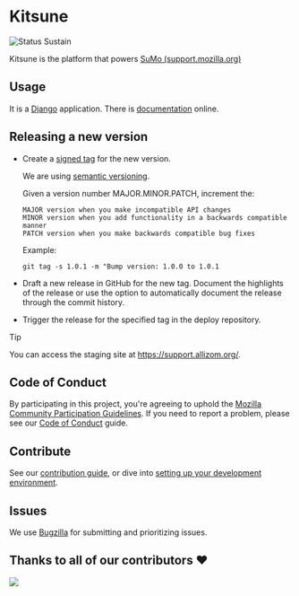 # Kitsune

![Status Sustain](https://img.shields.io/badge/Status-Sustain-green)

Kitsune is the platform that powers [SuMo (support.mozilla.org)](https://support.mozilla.org)

## Usage

It is a [Django](http://www.djangoproject.com/) application. There is [documentation](https://mozilla.github.io/kitsune/) online.

## Releasing a new version

-   Create a [signed tag](https://git-scm.com/book/en/v2/Git-Tools-Signing-Your-Work) for the new version.

    We are using [semantic versioning](https://semver.org/).

    Given a version number MAJOR.MINOR.PATCH, increment the:

        MAJOR version when you make incompatible API changes
        MINOR version when you add functionality in a backwards compatible manner
        PATCH version when you make backwards compatible bug fixes

    Example:

    `git tag -s 1.0.1 -m "Bump version: 1.0.0 to 1.0.1`

-   Draft a new release in GitHub for the new tag. Document the highlights of the release or use the option to automatically document the release through the commit history.

-   Trigger the release for the specified tag in the deploy repository.

> [!TIP]
> You can access the staging site at <https://support.allizom.org/>.

## Code of Conduct

By participating in this project, you're agreeing to uphold the [Mozilla Community Participation Guidelines](https://www.mozilla.org/en-US/about/governance/policies/participation/). If you need to report a problem, please see our [Code of Conduct](./CODE_OF_CONDUCT.md) guide.

## Contribute

See our [contribution guide](https://mozilla.github.io/kitsune/contributors), or dive into [setting up your development environment](https://mozilla.github.io/kitsune/hacking_howto/).

## Issues

We use [Bugzilla](https://bugzilla.mozilla.org/enter_bug.cgi?product=support.mozilla.org) for submitting and prioritizing issues.

## Thanks to all of our contributors ❤️

<a href = "https://github.com/mozilla/kitsune/contributors">
  <img src = "https://contrib.rocks/image?repo=mozilla/kitsune"/>
</a>
